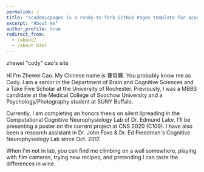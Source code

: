 ```yaml
---
permalink: /
title: "academicpages is a ready-to-fork GitHub Pages template for academic personal websites"
excerpt: "About me"
author_profile: true
redirect_from: 
  - /about/
  - /about.html
---
```


zhewei "cody" cao's site

Hi I'm Zhewei Cao. My Chinese name is 曹哲韡. You probably know me as Cody. I am a senior in the Department of Brain and Cognitive Sciences and a Take Five Scholar at the University of Rochester. Previously, I was a MBBS candidate at the Medical College of Soochow University and a Psychology/Photography student at SUNY Buffalo. 

Currently, I am completing an honors thesis on silent lipreading in the Computational Cognitive Neurophysiology Lab of Dr. Edmund Lalor. I'll be presenting a poster on the current project at CNS 2020 (C109).  I have also been a research assistant in Dr. John Foxe & Dr. Ed Freedman's Cognitive Neurophysiology Lab since Oct. 2017.

When I'm not in lab, you can find me climbing on a wall somewhere, playing with film cameras, trying new recipes, and pretending I can taste the differences in wine.
